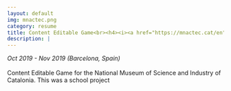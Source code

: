 ```yaml
---
layout: default
img: mnactec.png
category: resume
title: Content Editable Game<br><h4><i><a href="https://mnactec.cat/en">National Museum of Science and Industry of Catalonia</a></i></h4>
description: |
---
```

<i>Oct 2019 - Nov 2019 (Barcelona, Spain)</i>
<br>
<br>
Content Editable Game for the National Museum of Science and Industry of Catalonia. This was a school project